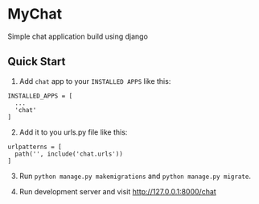 # MyChat

Simple chat application build using django

## Quick Start

1. Add `chat` app to your `INSTALLED APPS` like this:

```
INSTALLED_APPS = [
  ...
  'chat'
]
```

2. Add it to you urls.py file like this:

```
urlpatterns = [
  path('', include('chat.urls'))
]
```

3. Run `python manage.py makemigrations` and `python manage.py migrate`.

4. Run development server and visit http://127.0.0.1:8000/chat

